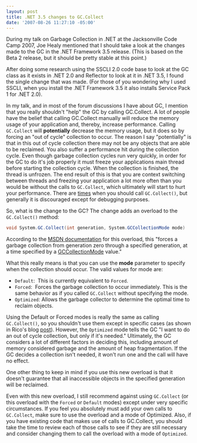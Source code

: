 ```yaml
---
layout: post
title: .NET 3.5 changes to GC.Collect
date: '2007-08-26 11:27:10 -05:00'
---
```


During my talk on Garbage Collection in .NET at the Jacksonville Code Camp 2007, Joe Healy mentioned that I should take a look at the changes made to the GC in the .NET Framework 3.5 release. (This is based on the Beta 2 release, but it should be pretty stable at this point.)

After doing some research using the SSCLI 2.0 code base to look at the GC class as it exists in .NET 2.0 and Reflector to look at it in .NET 3.5, I found the single change that was made. (For those of you wondering why I used SSCLI, when you install the .NET Framework 3.5 it also installs Service Pack 1 for .NET 2.0).

In my talk, and in most of the forum discussions I have about GC, I mention that you really shouldn't "help" the GC by calling GC.Collect. A lot of people have the belief that calling GC.Collect manually will reduce the memory usage of your application and, thereby, increase performance. Calling `GC.Collect` will **potentially** decrease the memory usage, but it does so by forcing an "out of cycle" collection to occur. The reason I say "potentially" is that in this out of cycle collection there may not be any objects that are able to be reclaimed. You also suffer a performance hit during the collection cycle. Even though garbage collection cycles run very quickly, in order for the GC to do it's job properly it must freeze your applications main thread before starting the collection cycle. When the collection is finished, the thread is unfrozen. The end result of this is that you are context switching between threads and freezing your application a lot more often than you would be without the calls to `GC.Collect`, which ultimately will start to hurt your performance. There are [times](http://blogs.msdn.com/ricom/archive/2004/11/29/271829.aspx) when you should call `GC.Collect()`, but generally it is discouraged except for debugging purposes.

So, what is the change to the GC? The change adds an overload to the `GC.Collect()` method:

```csharp 
void System.GC.Collect(int generation, System.GCCollectionMode mode)
```

According to the [MSDN documentation](http://msdn2.microsoft.com/en-us/library/bb356724(VS.90).aspx) for this overload, this "forces a garbage collection from generation zero through a specified generation, at a time specified by a [GCCollectionMode](http://msdn2.microsoft.com/en-us/library/bb495757(VS.90).aspx) value."

What this really means is that you can use the **mode** parameter to specify when the collection should occur. The valid values for mode are:

* `Default`:  This is currently equivalent to `Forced`.
* `Forced`:  Forces the garbage collection to occur immediately. This is the same behavior as if you called `GC.Collect` without specifying the mode.
* `Optimized`: Allows the garbage collector to determine the optimal time to reclaim objects.

Using the Default or Forced modes is really the same as calling `GC.Collect()`, so you shouldn't use them except in specific cases (as shown in Rico's blog [post](http://blogs.msdn.com/ricom/archive/2004/11/29/271829.aspx)). However, the `Optimized` mode tells the GC "I want to do an out of cycle collection, but only if it's needed." Ultimately, the GC considers a lot of different factors in deciding this, including amount of memory considered garbage and the amount of heap fragmentation. If the GC decides a collection isn't needed, it won't run one and the call will have no effect.

One other thing to keep in mind if you use this new overload is that it doesn't guarantee that all inaccessible objects in the specified generation will be reclaimed. 

Even with this new overload, I still recommend against using `GC.Collect` (or this overload with the `Forced` or `Default` modes) except under very specific circumstances. If you feel you absolutely must add your own calls to `GC.Collect`, make sure to use the overload and a mode of Optimized. Also, if you have existing code that makes use of calls to GC.Collect, you should take the time to review each of those calls to see if they are still necessary and consider changing them to call the overload with a mode of `Optimized`.

